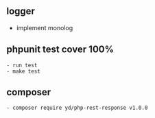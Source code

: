 ## logger
 - implement monolog
 	
## phpunit test cover 100%
 	- run test
	- make test
	
## composer
	- composer require yd/php-rest-response v1.0.0 	

